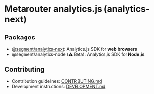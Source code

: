 # Metarouter analytics.js (analytics-next)

## Packages

- [@segment/analytics-next](packages/browser#readme): Analytics.js SDK for **web browsers**
- [@segment/analytics-node](packages/node#readme) (⚠️ Beta): Analytics.js SDK for **Node.js**

## Contributing

- Contribution guidelines: [CONTRIBUTING.md](CONTRIBUTING.md)
- Development instructions: [DEVELOPMENT.md](DEVELOPMENT.md)
